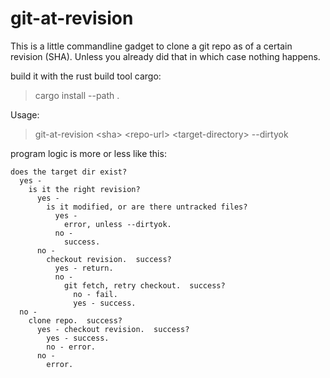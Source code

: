 # git-at-revision

This is a little commandline gadget to clone a git repo as of a certain
revision (SHA).  Unless you already did that in which case nothing happens.

build it with the rust build tool cargo:

>  cargo install --path .

Usage: 
>  git-at-revision \<sha\> \<repo-url\> \<target-directory\> --dirtyok

program logic is more or less like this:
  
    does the target dir exist?
      yes - 
        is it the right revision?
          yes - 
            is it modified, or are there untracked files?
              yes - 
                error, unless --dirtyok.
              no - 
                success.
          no - 
            checkout revision.  success?
              yes - return.
              no - 
                git fetch, retry checkout.  success?
                  no - fail.
                  yes - success.
      no - 
        clone repo.  success?
          yes - checkout revision.  success?
            yes - success.
            no - error.
          no - 
            error.

